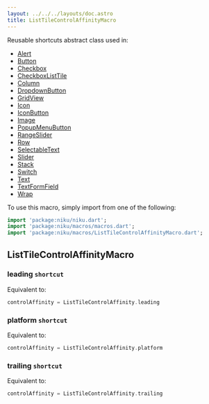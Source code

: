 ```yaml
---
layout: ../../../layouts/doc.astro
title: ListTileControlAffinityMacro
---
```

Reusable shortcuts abstract class used in:
- [Alert](/docs/widgets/alert)
- [Button](/docs/widgets/button)
- [Checkbox](/docs/widgets/checkbox)
- [CheckboxListTile](/docs/widgets/checkboxListTile)
- [Column](/docs/widgets/column)
- [DropdownButton](/docs/widgets/dropdownButton)
- [GridView](/docs/widgets/gridView)
- [Icon](/docs/widgets/icon)
- [IconButton](/docs/widgets/iconButton)
- [Image](/docs/widgets/image)
- [PopupMenuButton](/docs/widgets/popupMenuButton)
- [RangeSlider](/docs/widgets/rangeSlider)
- [Row](/docs/widgets/row)
- [SelectableText](/docs/widgets/selectableText)
- [Slider](/docs/widgets/slider)
- [Stack](/docs/widgets/stack)
- [Switch](/docs/widgets/switch)
- [Text](/docs/widgets/text)
- [TextFormField](/docs/widgets/textFormField)
- [Wrap](/docs/widgets/wrap)


To use this macro, simply import from one of the following:
```dart
import 'package:niku/niku.dart';
import 'package:niku/macros/macros.dart';
import 'package:niku/macros/ListTileControlAffinityMacro.dart';
```
## ListTileControlAffinityMacro

### leading `shortcut`

Equivalent to:
```dart
controlAffinity = ListTileControlAffinity.leading
```

### platform `shortcut`

Equivalent to:
```dart
controlAffinity = ListTileControlAffinity.platform
```

### trailing `shortcut`

Equivalent to:
```dart
controlAffinity = ListTileControlAffinity.trailing
```

